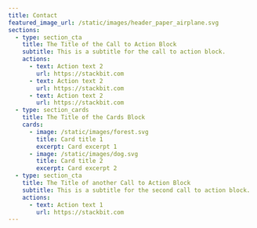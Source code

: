 ```yaml
---
title: Contact
featured_image_url: /static/images/header_paper_airplane.svg
sections:
  - type: section_cta
    title: The Title of the Call to Action Block
    subtitle: This is a subtitle for the call to action block.
    actions:
      - text: Action text 2
        url: https://stackbit.com
      - text: Action text 2
        url: https://stackbit.com
      - text: Action text 2
        url: https://stackbit.com
  - type: section_cards
    title: The Title of the Cards Block
    cards:
      - image: /static/images/forest.svg
        title: Card title 1
        excerpt: Card excerpt 1
      - image: /static/images/dog.svg
        title: Card title 2
        excerpt: Card excerpt 2
  - type: section_cta
    title: The Title of another Call to Action Block
    subtitle: This is a subtitle for the second call to action block.
    actions:
      - text: Action text 1
        url: https://stackbit.com
---
```

